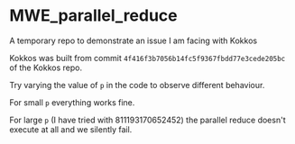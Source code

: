 # MWE_parallel_reduce
A temporary repo to demonstrate an issue I am facing with Kokkos

Kokkos was built from commit `4f416f3b7056b14fc5f9367fbdd77e3cede205bc` of the Kokkos repo.

Try varying the value of `p` in the code to observe different behaviour. 

For small `p` everything works fine.

For large `p` (I have tried with 811193170652452) the parallel reduce doesn't execute at all and we silently fail.
